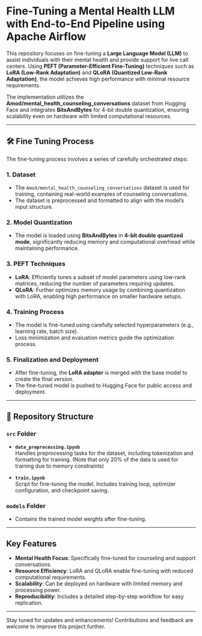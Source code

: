 # Fine-Tuning a Mental Health LLM with End-to-End Pipeline using Apache Airflow

This repository focuses on fine-tuning a **Large Language Model (LLM)** to assist individuals with their mental health and provide support for live call centers. Using **PEFT (Parameter-Efficient Fine-Tuning)** techniques such as **LoRA (Low-Rank Adaptation)** and **QLoRA (Quantized Low-Rank Adaptation)**, the model achieves high performance with minimal resource requirements.

The implementation utilizes the **Amod/mental_health_counseling_conversations** dataset from Hugging Face and integrates **BitsAndBytes** for 4-bit double quantization, ensuring scalability even on hardware with limited computational resources.

---

## 🛠️ Fine Tuning Process  

The fine-tuning process involves a series of carefully orchestrated steps:  

### 1. **Dataset**  
- The `Amod/mental_health_counseling_conversations` dataset is used for training, containing real-world examples of counseling conversations.  
- The dataset is preprocessed and formatted to align with the model’s input structure.  

### 2. **Model Quantization**  
- The model is loaded using **BitsAndBytes** in **4-bit double quantized mode**, significantly reducing memory and computational overhead while maintaining performance.  

### 3. **PEFT Techniques**  
- **LoRA**: Efficiently tunes a subset of model parameters using low-rank matrices, reducing the number of parameters requiring updates.  
- **QLoRA**: Further optimizes memory usage by combining quantization with LoRA, enabling high performance on smaller hardware setups.  

### 4. **Training Process**  
- The model is fine-tuned using carefully selected hyperparameters (e.g., learning rate, batch size).  
- Loss minimization and evaluation metrics guide the optimization process.  

### 5. **Finalization and Deployment**  
- After fine-tuning, the **LoRA adapter** is merged with the base model to create the final version.  
- The fine-tuned model is pushed to Hugging Face for public access and deployment.  

---

## 📂 Repository Structure  

### `src` Folder  
- **`data_preprocessing.ipynb`**  
  Handles preprocessing tasks for the dataset, including tokenization and formatting for training. (Note that only 20% of the data is used for training due to memory constraints)

- **`train.ipynb`**  
  Script for fine-tuning the model. Includes training loop, optimizer configuration, and checkpoint saving.   

### `models` Folder  
- Contains the trained model weights after fine-tuning.  

---

## Key Features  

- **Mental Health Focus**: Specifically fine-tuned for counseling and support conversations.  
- **Resource Efficiency**: LoRA and QLoRA enable fine-tuning with reduced computational requirements.  
- **Scalability**: Can be deployed on hardware with limited memory and processing power.  
- **Reproducibility**: Includes a detailed step-by-step workflow for easy replication.  

---

Stay tuned for updates and enhancements! Contributions and feedback are welcome to improve this project further.  
